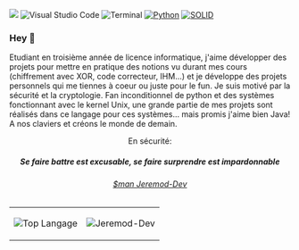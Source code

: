 
![](https://visitor-badge.glitch.me/badge?page_id=Jeremod-Dev.Jeremod-Dev)
![Visual Studio Code](https://img.shields.io/badge/--007ACC?logo=visual%20studio%20code&logoColor=ffffff)
![Terminal](https://badgen.net/badge/icon/terminal?icon=terminal&label)
[![Python](https://img.shields.io/badge/python-blue.svg)](https://shields.io/)
[![SOLID](https://img.shields.io/badge/SOLID-blue.svg)](https://shields.io/)

### Hey 👋

Etudiant en troisième année de licence informatique, j'aime développer des projets pour mettre en pratique des notions vu durant mes cours (chiffrement avec XOR, code correcteur, IHM...) et je développe des projets personnels qui me tiennes à coeur ou juste pour le fun. Je suis motivé par la sécurité et la cryptologie. Fan inconditionnel de python et des systèmes fonctionnant avec le kernel Unix, une grande partie de mes projets sont réalisés dans ce langage pour ces systèmes... mais promis j'aime bien Java! A nos claviers et créons le monde de demain.

<div align="center"><p>En sécurité:</p><h5><i>Se faire battre est excusable, se faire surprendre est impardonnable</i></h5></div>

<h6 align="center"><a href="http://jeremy-dron.fr" target="_blank">$man Jeremod-Dev</a></h6>

<table align="center">
  <tr>
    <td>
      <img src="https://github-readme-stats.vercel.app/api/top-langs/?username=Jeremod-Dev" alt="Top Langage"/>
    </td>
    <td>
      <p align="center"> <img src="https://github-readme-stats.vercel.app/api?username=Jeremod-Dev&show_icons=true" alt="Jeremod-Dev" />
    </td>
  </tr>
</table>


